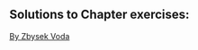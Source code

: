



## Solutions to Chapter exercises:
[By Zbysek Voda](http://zbysekvoda.cz/uncategorized/my-solutions-of-challenges-in-book-category-theory-for-programmers/)


